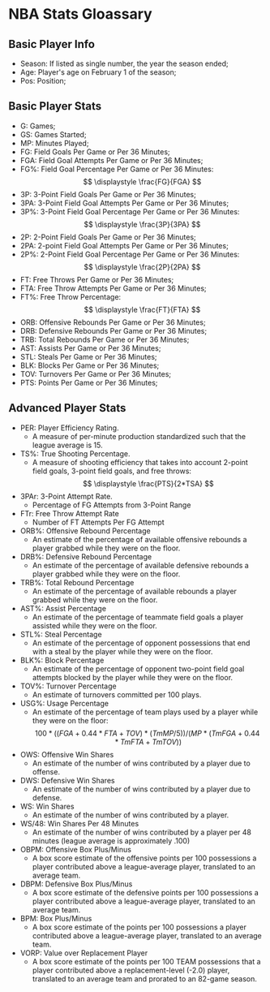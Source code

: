 # NBA Stats Gloassary

## Basic Player Info

- Season: If listed as single number, the year the season ended;
- Age: Player's age on February 1 of the season;
- Pos: Position;

## Basic Player Stats

  - G: Games;
  - GS: Games Started;
  - MP: Minutes Played;
  - FG: Field Goals Per Game or Per 36 Minutes;
  - FGA: Field Goal Attempts Per Game or Per 36 Minutes;
  - FG%: Field Goal Percentage Per Game or Per 36 Minutes:
  $$
  \displaystyle 
  \frac{FG}{FGA}
  $$
  - 3P: 3-Point Field Goals Per Game or Per 36 Minutes;
  - 3PA: 3-Point Field Goal Attempts Per Game or Per 36 Minutes;
  - 3P%: 3-Point Field Goal Percentage Per Game or Per 36 Minutes:  
  $$
  \displaystyle 
  \frac{3P}{3PA}
  $$
  - 2P: 2-Point Field Goals Per Game or Per 36 Minutes;
  - 2PA: 2-point Field Goal Attempts Per Game or Per 36 Minutes;
  - 2P%: 2-Point Field Goal Percentage Per Game or Per 36 Minutes:
  $$
  \displaystyle 
  \frac{2P}{2PA}
  $$
  - FT: Free Throws Per Game or Per 36 Minutes;
  - FTA: Free Throw Attempts Per Game or Per 36 Minutes;
  - FT%: Free Throw Percentage:
  $$
  \displaystyle 
  \frac{FT}{FTA}
  $$
  - ORB: Offensive Rebounds Per Game or Per 36 Minutes;
  - DRB: Defensive Rebounds Per Game or Per 36 Minutes;
  - TRB: Total Rebounds Per Game or Per 36 Minutes;
  - AST: Assists Per Game or Per 36 Minutes;
  - STL: Steals Per Game or Per 36 Minutes;
  - BLK: Blocks Per Game or Per 36 Minutes;
  - TOV: Turnovers Per Game or Per 36 Minutes;
  - PTS: Points Per Game or Per 36 Minutes;
  
## Advanced Player Stats
- PER: Player Efficiency Rating.
  -   A measure of per-minute production standardized such that the league average is 15.
- TS%: True Shooting Percentage.
  - A measure of shooting efficiency that takes into account 2-point field goals, 3-point field goals, and free throws:
  $$
  \displaystyle 
  \frac{PTS}{2*TSA}
  $$
- 3PAr: 3-Point Attempt Rate.
  -   Percentage of FG Attempts from 3-Point Range
- FTr: Free Throw Attempt Rate
  -   Number of FT Attempts Per FG Attempt
- ORB%: Offensive Rebound Percentage
    - An estimate of the percentage of available offensive rebounds a player grabbed while they were on the floor.
- DRB%: Defensive Rebound Percentage
  -   An estimate of the percentage of available defensive rebounds a player grabbed while they were on the floor.
- TRB%: Total Rebound Percentage
    -   An estimate of the percentage of available rebounds a player grabbed while they were on the floor.
- AST%: Assist Percentage
  -   An estimate of the percentage of teammate field goals a player assisted while they were on the floor.
- STL%: Steal Percentage
  -   An estimate of the percentage of opponent possessions that end with a steal by the player while they were on the floor.
-   BLK%: Block Percentage
    -   An estimate of the percentage of opponent two-point field goal attempts blocked by the player while they were on the floor.
- TOV%: Turnover Percentage
  -   An estimate of turnovers committed per 100 plays.
- USG%: Usage Percentage
  -   An estimate of the percentage of team plays used by a player while they were on the floor:
  $$
  \displaystyle
  100 * ((FGA + 0.44 * FTA + TOV) * (Tm MP / 5)) / (MP * (Tm FGA + 0.44 * Tm FTA + Tm TOV))
  $$
- OWS: Offensive Win Shares
  -   An estimate of the number of wins contributed by a player due to offense.
- DWS: Defensive Win Shares
  -   An estimate of the number of wins contributed by a player due to defense.
-   WS: Win Shares
    -   An estimate of the number of wins contributed by a player.
- WS/48: Win Shares Per 48 Minutes
  -   An estimate of the number of wins contributed by a player per 48 minutes (league average is approximately .100)
- OBPM: Offensive Box Plus/Minus
  -   A box score estimate of the offensive points per 100 possessions a player contributed above a league-average player, translated to an average team.
- DBPM: Defensive Box Plus/Minus
  -   A box score estimate of the defensive points per 100 possessions a player contributed above a league-average player, translated to an average team.
- BPM: Box Plus/Minus
  -   A box score estimate of the points per 100 possessions a player contributed above a league-average player, translated to an average team.
- VORP: Value over Replacement Player
  -   A box score estimate of the points per 100 TEAM possessions that a player contributed above a replacement-level (-2.0) player, translated to an average team and prorated to an 82-game season.
